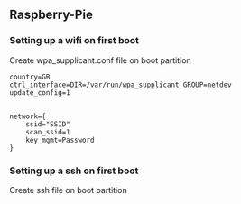 ## Raspberry-Pie

### Setting up a wifi on first boot

Create wpa_supplicant.conf file on boot partition

```
country=GB
ctrl_interface=DIR=/var/run/wpa_supplicant GROUP=netdev
update_config=1


network={
    ssid="SSID"
    scan_ssid=1
    key_mgmt=Password
}
```

### Setting up a ssh on first boot

Create ssh file on boot partition
